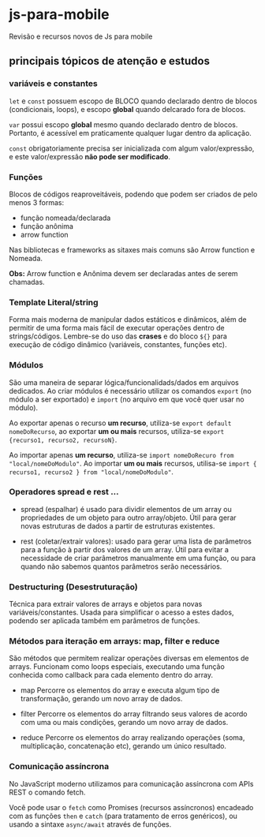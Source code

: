 # js-para-mobile
 Revisão e recursos novos de Js para mobile

 ## principais tópicos de atenção e estudos

 ### variáveis e constantes

 `let` e `const` possuem escopo de BLOCO quando declarado dentro de blocos (condicionais, loops), e escopo **global** quando delcarado fora de blocos.

 `var` possui escopo **global** mesmo quando declarado dentro de blocos. Portanto, é acessível em praticamente qualquer lugar dentro da aplicação.

 `const` obrigatoriamente precisa ser inicializada com algum valor/expressão, e este valor/expressão **não pode ser modificado**.


### Funções 

Blocos de códigos reaproveitáveis, podendo que podem ser criados de pelo menos 3 formas: 

- função nomeada/declarada 
- função anônima
- arrow function

Nas bibliotecas e frameworks as sitaxes mais comuns são Arrow function e Nomeada.

**Obs:** Arrow function e Anônima devem ser declaradas antes de serem chamadas.


### Template Literal/string

Forma mais moderna de manipular dados estáticos e dinâmicos, além de permitir de uma forma mais fácil de executar operações dentro de strings/códigos. Lembre-se do uso das **crases** e do bloco `${}` para execução de código dinâmico (variáveis, constantes, funções etc).


### Módulos

São uma maneira de separar lógica/funcionalidads/dados em arquivos dedicados. Ao criar módulos é necessário utilizar os comandos `export` (no módulo a ser exportado) e `import` (no arquivo em que você quer usar no módulo).

Ao exportar apenas o recurso **um recurso**, utiliza-se `export default nomeDoRecurso`, ao exportar **um ou mais** recursos, utiliza-se `export {recurso1, recurso2, recursoN}`.

Ao importar apenas **um recurso**, utiliza-se `import nomeDoRecuro from "local/nomeDoModulo"`. Ao importar **um ou mais** recursos, utilisa-se `import { recurso1, recurso2 } from "local/nomeDoModulo"`.

### Operadores spread e rest ...

- spread (espalhar) é usado para dividir elementos de um array ou propriedades de um objeto para outro array/objeto. Útil para gerar novas estruturas de dados a partir de estruturas existentes.

- rest (coletar/extrair valores): usado para gerar uma lista de parâmetros para a função à partir dos valores de um array. Útil para evitar a necessidade de criar parâmetros manualmente em uma função, ou para quando não sabemos quantos parâmetros serão necessários.


### Destructuring (Desestruturação)

Técnica para extrair valores de arrays e objetos para novas variáveis/constantes. Usada para simplificar o acesso a estes dados, podendo ser aplicada também em parâmetros de funções.

### Métodos para iteração em arrays: map, filter e reduce

São métodos que permitem realizar operações diversas em elementos de arrays. Funcionam como loops especiais, executando uma função conhecida como callback para cada elemento dentro do array.

- map
Percorre os elementos do array e executa algum tipo de transformação, gerando um novo array de dados.

- filter
Percorre os elementos do array filtrando seus valores de acordo com uma ou mais condições, gerando um novo array de dados.

- reduce
Percorre os elementos do array realizando operações (soma, multiplicação, concatenação etc), gerando um único resultado.

### Comunicação assíncrona
No JavaScript moderno utilizamos para comunicação assíncrona com APIs REST o comando fetch.

Você pode usar o `fetch` como Promises (recursos assíncronos) encadeado com as funções `then` e `catch` (para tratamento de erros genéricos), ou usando a sintaxe `async/await` através de funções.